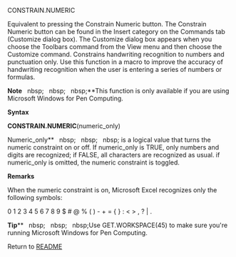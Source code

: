CONSTRAIN.NUMERIC

Equivalent to pressing the Constrain Numeric button. The Constrain
Numeric button can be found in the Insert category on the Commands tab
(Customize dialog box). The Customize dialog box appears when you choose
the Toolbars command from the View menu and then choose the Customize
command. Constrains handwriting recognition to numbers and punctuation
only. Use this function in a macro to improve the accuracy of
handwriting recognition when the user is entering a series of numbers or
formulas.

**Note**&nbsp;&nbsp;&nbsp;nbsp;&nbsp;&nbsp;&nbsp;nbsp;&nbsp;&nbsp;&nbsp;nbsp;**This function is only available if you are
using Microsoft Windows for Pen Computing.

**Syntax**

**CONSTRAIN.NUMERIC**(numeric\_only)

Numeric\_only**&nbsp;&nbsp;&nbsp;nbsp;&nbsp;&nbsp;&nbsp;nbsp;&nbsp;&nbsp;&nbsp;nbsp;&nbsp;is a logical value that turns the
numeric constraint on or off. If numeric\_only is TRUE, only numbers and
digits are recognized; if FALSE, all characters are recognized as usual.
if numeric\_only is omitted, the numeric constraint is toggled.

**Remarks**

When the numeric constraint is on, Microsoft Excel recognizes only the
following symbols:

0 1 2 3 4 5 6 7 8 9 $ \# @ % ( ) - + = { } : \< \> , ? | .

**Tip****&nbsp;&nbsp;&nbsp;nbsp;&nbsp;&nbsp;&nbsp;nbsp;&nbsp;&nbsp;&nbsp;nbsp;Use GET.WORKSPACE(45) to make sure you're
running Microsoft Windows for Pen Computing.



Return to [README](README.md)

